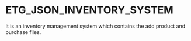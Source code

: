 # ETG_JSON_INVENTORY_SYSTEM
It is an inventory management system which contains the add product and purchase files.
